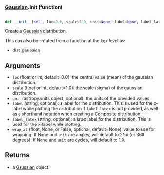 ### [Gaussian](Gaussian.md).__init__ (function)


```py

def __init__(self, loc=0.0, scale=1.0, unit=None, label=None, label_latex=None, wrap_at=None)

```



Create a [Gaussian](Gaussian.md) distribution.

This can also be created from a function at the top-level as:

* [distl.gaussian](distl.gaussian.md)

Arguments
--------------
* `loc` (float or int, default=0.0): the central value (mean) of the
    gaussian distribution.
* `scale` (float or int, default=1.0): the scale (sigma) of the gaussian
    distribution.
* `unit` (astropy.units object, optional): the units of the provided values.
* `label` (string, optional): a label for the distribution.  This is used
    for the x-label while plotting the distribution if `label_latex` is not provided,
    as well as a shorthand notation when creating a [Composite](Composite.md) distribution.
* `label_latex` (string, optional): a latex label for the distribution.  This is used
    for the x-label while plotting.
* `wrap_at` (float, None, or False, optional, default=None): value to
    use for wrapping.  If None and `unit` are angles, will default to
    2*pi (or 360 degrees).  If None and `unit` are cycles, will default
    to 1.0.

Returns
--------
* a [Gaussian](Gaussian.md) object

